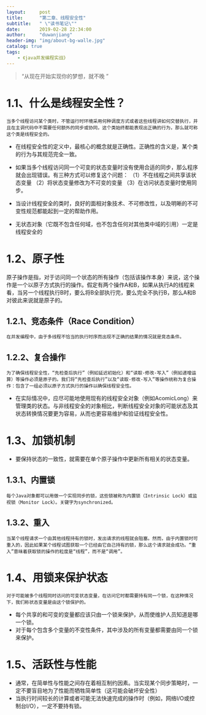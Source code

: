 ```yaml
---
layout: 	post
title: 		"第二章、线程安全性"
subtitle:	" \"读书笔记\""
date:		2019-02-28 22:34:00
author:		"duwanjiang"
header-img:	"img/about-bg-walle.jpg"
catalog: true
tags:
    - 《java并发编程实战》
---
```


> “从现在开始实现你的梦想，就不晚 ”


# 1.1、什么是线程安全性？
    当多个线程访问某个类时，不管运行时环境采用何种调度方式或者这些线程讲如何交替执行，并且在主调代码中不需要任何额外的同步或协同，这个类始终都能表现出正确的行为，那么就可称这个类是线程安全的。

* 在线程安全性的定义中，最核心的概念就是正确性。正确性的含义是，某个类的行为与其规范完全一致。

* 如果当多个线程访问同一个可变的状态变量时没有使用合适的同步，那么程序就会出现错误。有三种方式可以修复这个问题：
  （1）不在线程之间共享该状态变量
  （2）将状态变量修改为不可变的变量
  （3）在访问状态变量时使用同步。
* 当设计线程安全的类时，良好的面相对象技术、不可修改性，以及明晰的不可变性规范都能起到一定的帮助作用。
* 无状态对象（它既不包含任何域，也不包含任何对其他类中域的引用）一定是线程安全的

# 1.2、原子性
   原子操作是指，对于访问同一个状态的所有操作（包括该操作本身）来说，这个操作是一个以原子方式执行的操作。假定有两个操作A和B，如果从执行A的线程来看，当另一个线程执行B时，要么将B全部执行完，要么完全不执行B，那么A和B对彼此来说就是原子的。

## 1.2.1、竞态条件（Race Condition）
    在并发编程中，由于多线程不恰当的执行时序而出现不正确的结果的情况就是竞态条件。

## 1.2.2、复合操作
    为了确保线程安全性，“先检查后执行”（例如延迟初始化）和“读取-修改-写入”（例如递增运算）等操作必须是原子的。我们将“先检查后执行”以及“读取-修改-写入”等操作统称为复合操作：包含了一组必须以原子方式执行的操作以确保线程安全性。
* 在实际情况中，应尽可能地使用现有的线程安全对象（例如AcomicLong）来管理类的状态。与非线程安全的对象相比，判断线程安全对象的可能状态及其状态转换情况要更为容易，从而也更容易维护和验证线程安全性。

# 1.3、加锁机制
* 要保持状态的一致性，就需要在单个原子操作中更新所有相关的状态变量。

## 1.3.1、内置锁
    每个Java对象都可以用做一个实现同步的锁，这些锁被称为内置锁（Intrinsic Lock）或监视锁（Monitor Lock）。关键字为synchronized。

## 1.3.2、重入
    当某个线程请求一个由其他线程持有的锁时，发出请求的线程就会阻塞。然而，由于内置锁时可重入的，因此如果某个线程试图获取一个已经由它自己持有的锁，那么这个请求就会成功。“重入”意味着获取锁的操作的粒度是“线程”，而不是“调用”。

# 1.4、用锁来保护状态
    对于可能被多个线程同时访问的可变状态变量，在访问它时都需要持有同一个锁，在这种情况下，我们称状态变量是由这个锁保护的。
* 每个共享的和可变的变量都应该只由一个锁来保护，从而使维护人员知道是哪一个锁。
* 对于每个包含多个变量的不变性条件，其中涉及的所有变量都需要由同一个锁来保护。

# 1.5、活跃性与性能
* 通常，在简单性与性能之间存在着相互制约因素。当实现某个同步策略时，一定不要盲目地为了性能而牺牲简单性（这可能会破坏安全性）
* 当执行时间较长的计算或者可能无法快速完成的操作时（例如，网络I/O或控制台I/O），一定不要持有锁。